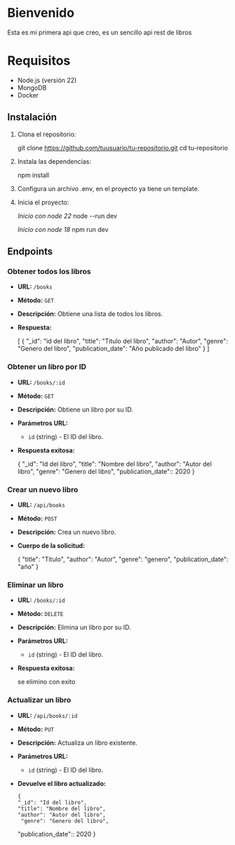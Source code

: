 # Bienvenido

Esta es mi primera api que creo, es un sencillo api rest de libros


# Requisitos

-   Node.js (versión 22)
-   MongoDB
-   Docker

## Instalación

1. Clona el repositorio:

    git clone https://github.com/tuusuario/tu-repositorio.git
cd tu-repositorio

2. Instala las dependencias:

    npm install


3. Configura un archivo .env, en el proyecto ya tiene un template.

4. Inicia el proyecto:

	*Inicio con node 22*
	 node --run dev
    
	*Inicio con node 18*
    npm run dev


## Endpoints

### Obtener todos los libros

-   **URL:** `/books`
-   **Método:** `GET`
-   **Descripción:** Obtiene una lista de todos los libros.
- **Respuesta:**
 

    [
    {
        "_id": "id del libro",
        "title": "Titulo del libro",
        "author": "Autor",
        "genre": "Genero del libro",
        "publication_date": "Año publicado del libro"
    }
]

### Obtener un libro por ID

-   **URL:** `/books/:id`
-   **Método:** `GET`
-   **Descripción:** Obtiene un libro por su ID.
-   **Parámetros URL:**
    -   `id` (string) - El ID del libro.
-   **Respuesta exitosa:**

    {
    "_id": "Id del libro",
    "title": "Nombre del libro",
    "author": "Autor del libro",
     "genre": "Genero del libro",
   "publication_date":: 2020
}
### Crear un nuevo libro

-   **URL:** `/api/books`
-   **Método:** `POST`
-   **Descripción:** Crea un nuevo libro.
-   **Cuerpo de la solicitud:**

     {
    "title":  "Titulo",
    "author":  "Autor",
    "genre":  "genero",
    "publication_date":  "año"
    }

### Eliminar un libro

-   **URL:** `/books/:id`
-   **Método:** `DELETE`
-   **Descripción:** Elimina un libro por su ID.
-   **Parámetros URL:**
    -   `id` (string) - El ID del libro.
-   **Respuesta exitosa:**

    se elimino con exito


### Actualizar un libro

-   **URL:** `/api/books/:id`
-   **Método:** `PUT`
-   **Descripción:** Actualiza un libro existente.
-   **Parámetros URL:**
    -   `id` (string) - El ID del libro.
-   **Devuelve el libro actualizado:**

        {
        "_id": "Id del libro",
        "title": "Nombre del libro",
        "author": "Autor del libro",
         "genre": "Genero del libro",
       "publication_date":: 2020
    }
